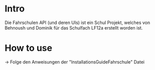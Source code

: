 # Intro
Die Fahrschulen API (und deren UIs) ist ein Schul Projekt, welches von Behnoush und Dominik
für das Schulfach LF12a erstellt worden ist. 

# How to use
-> Folge den Anweisungen der "InstallationsGuideFahrschule" Datei
